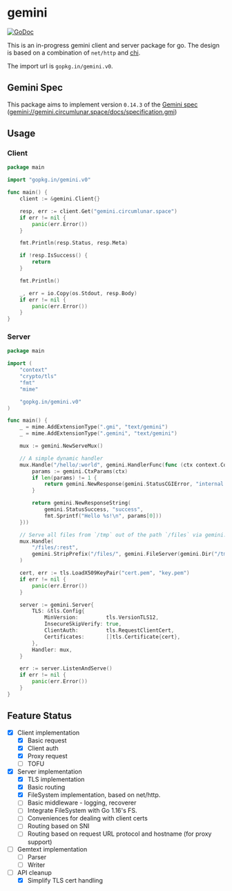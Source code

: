 # gemini

[![GoDoc](https://img.shields.io/badge/doc-GoDoc-007d9c.svg)](https://pkg.go.dev/gopkg.in/gemini.v0)

This is an in-progress gemini client and server package for go. The design is based on a combination of `net/http` and [chi](https://github.com/go-chi/chi).

The import url is `gopkg.in/gemini.v0`.

## Gemini Spec

This package aims to implement version `0.14.3` of the [Gemini spec](https://gemini.circumlunar.space/docs/specification.html) ([gemini://gemini.circumlunar.space/docs/specification.gmi](gemini://gemini.circumlunar.space/docs/specification.gmi))

## Usage

### Client

```go
package main

import "gopkg.in/gemini.v0"

func main() {
    client := &gemini.Client{}

    resp, err := client.Get("gemini.circumlunar.space")
    if err != nil {
        panic(err.Error())
    }

    fmt.Println(resp.Status, resp.Meta)

    if !resp.IsSuccess() {
        return
    }

    fmt.Println()

    _, err = io.Copy(os.Stdout, resp.Body)
    if err != nil {
        panic(err.Error())
    }
}
```

### Server

```go
package main

import (
    "context"
    "crypto/tls"
    "fmt"
    "mime"

    "gopkg.in/gemini.v0"
)

func main() {
    _ = mime.AddExtensionType(".gmi", "text/gemini")
    _ = mime.AddExtensionType(".gemini", "text/gemini")

    mux := gemini.NewServeMux()

    // A simple dynamic handler
    mux.Handle("/hello/:world", gemini.HandlerFunc(func (ctx context.Context, r *gemini.Request) *gemini.Response {
        params := gemini.CtxParams(ctx)
        if len(params) != 1 {
            return gemini.NewResponse(gemini.StatusCGIError, "internal error")
        }

        return gemini.NewResponseString(
            gemini.StatusSuccess, "success",
            fmt.Sprintf("Hello %s!\n", params[0]))
    }))

    // Serve all files from `/tmp` out of the path `/files` via gemini.
    mux.Handle(
        "/files/:rest",
        gemini.StripPrefix("/files/", gemini.FileServer(gemini.Dir("/tmp"))),
    )

    cert, err := tls.LoadX509KeyPair("cert.pem", "key.pem")
    if err != nil {
        panic(err.Error())
    }

    server := gemini.Server{
        TLS: &tls.Config{
            MinVersion:         tls.VersionTLS12,
            InsecureSkipVerify: true,
            ClientAuth:         tls.RequestClientCert,
            Certificates:       []tls.Certificate{cert},
        },
        Handler: mux,
    }

    err := server.ListenAndServe()
    if err != nil {
        panic(err.Error())
    }
}
```

## Feature Status

- [x] Client implementation
    - [x] Basic request
    - [x] Client auth
    - [x] Proxy request
    - [ ] TOFU
- [x] Server implementation
    - [x] TLS implementation
    - [x] Basic routing
    - [x] FileSystem implementation, based on net/http.
    - [ ] Basic middleware - logging, recoverer
    - [ ] Integrate FileSystem with Go 1.16's FS.
    - [ ] Conveniences for dealing with client certs
    - [ ] Routing based on SNI
    - [ ] Routing based on request URL protocol and hostname (for proxy support)
- [ ] Gemtext implementation
    - [ ] Parser
    - [ ] Writer
- [ ] API cleanup
    - [x] Simplify TLS cert handling
